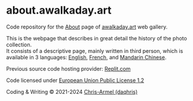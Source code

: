 # about.awalkaday.art
Code repository for the [About](https://about.awalkaday.art) page of [awalkaday.art](https://awalkaday.art) web gallery. 

This is the webpage that describes in great detail the history of the photo collection.   
It consists of a descriptive page, mainly written in third person, which is available in 3 languages: [English](https://about.awalkaday.art/), [French](https://about.awalkaday.art/fr.html), and [Mandarin Chinese](https://about.awalkaday.art/zh.html). 

Previous source code hosting provider: [Replit.com](https://replit.com/@daqhris/about-awalkaday-art#index.html)  

Code licensed under [European Union Public License 1.2](/LICENSE)


Coding & Writing © 2021-2024 [Chris-Armel (daqhris)](https://github.com/daqhris)  

